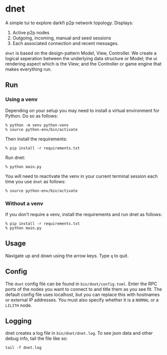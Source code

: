 # dnet

A simple tui to explore darkfi p2p network topology. Displays:

1. Active p2p nodes
2. Outgoing, incoming, manual and seed sessions
3. Each associated connection and recent messages.

`dnet` is based on the design-pattern Model, View, Controller. We create
a logical seperation between the underlying data structure or Model;
the ui rendering aspect which is the View; and the Controller or game
engine that makes everything run.

## Run

### Using a venv

Depending on your setup you may need to install a virtual environment
for Python. Do so as follows:

```shell
% python -m venv python-venv
% source python-env/bin/activate
```

Then install the requirements:

```shell
% pip install -r requirements.txt
```

Run dnet:

```shell
% python main.py
```

You will need to reactivate the venv in your current terminal session
each time you use `dnet` as follows:

```shell
% source python-env/bin/activate
```

### Without a venv

If you don't require a venv, install the requirements and run dnet as follows:

```shell
% pip install -r requirements.txt
% python main.py
```

## Usage

Navigate up and down using the arrow keys. Type `q` to quit.

## Config

The `dnet` config file can be found in `bin/dnet/config.toml`. Enter the
RPC ports of the nodes you want to connect to and title them as you see
fit. The default config file uses localhost, but you can replace this
with hostnames or external IP addresses. You must also specify whether
it is a `NORMAL` or a `LILITH` node.

## Logging

dnet creates a log file in `bin/dnet/dnet.log`. To see json data and
other debug info, tail the file like so:

```shell
tail -f dnet.log
```

